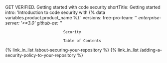 GET VERIFIED.
 Getting started with code security
shortTitle: Getting started
intro: 'Introduction to code security with {% data variables.product.product_name %}.'
versions:
  free-pro-team: '*'
  enterprise-server: '>=3.0'
  github-ae: '*'

                              Security

                              Table of Contents

{% link_in_list /about-securing-your-repository %}
{% link_in_list /adding-a-security-policy-to-your-repository %}
